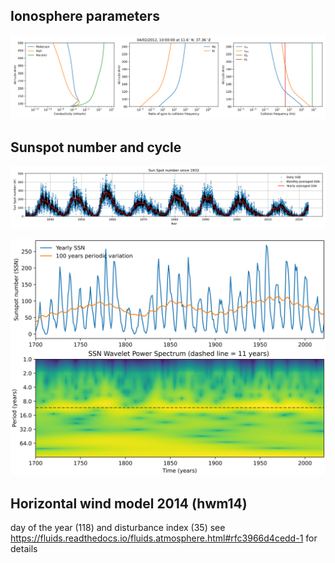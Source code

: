 ## Ionosphere parameters 
![alt text](https://github.com/FasilGibdaw/Ionosphere/blob/main/conductivity_plot.png)

## Sunspot number and cycle 

![alt text](https://github.com/FasilGibdaw/Ionosphere/blob/main/SSN_1932_to_present.png)

![alt text](https://github.com/FasilGibdaw/Ionosphere/blob/main/SunSpotNumber.png)

## Horizontal wind model 2014 (hwm14)
day of the year (118) and disturbance index (35) see https://fluids.readthedocs.io/fluids.atmosphere.html#rfc3966d4cedd-1 for details 

